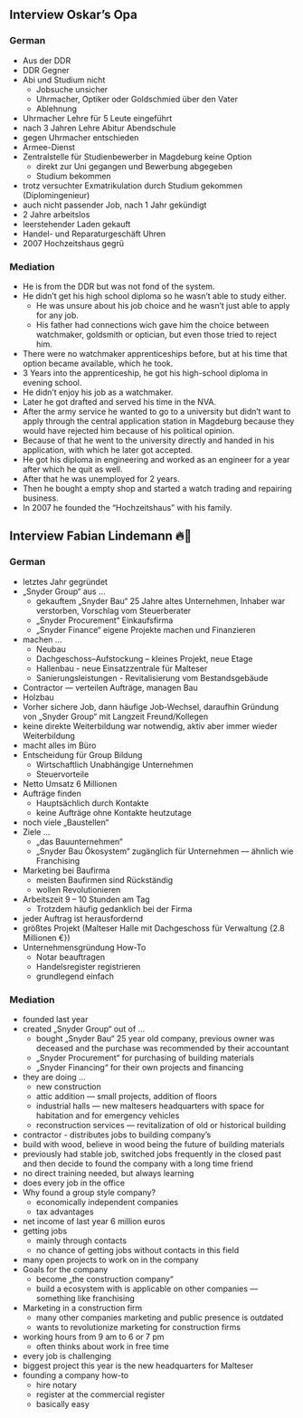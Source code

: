 

## Interview Oskar’s Opa
### German

- Aus der DDR
- DDR Gegner
- Abi und Studium nicht
	- Jobsuche unsicher
	- Uhrmacher, Optiker oder Goldschmied über den Vater
	- Ablehnung 
- Uhrmacher Lehre für 5 Leute eingeführt 
- nach 3 Jahren Lehre Abitur Abendschule
- gegen Uhrmacher entschieden
- Armee-Dienst
- Zentralstelle für Studienbewerber in Magdeburg keine Option
	- direkt zur Uni gegangen und Bewerbung abgegeben
	- Studium bekommen
- trotz versuchter Exmatrikulation durch Studium gekommen (Diplomingenieur)
- auch nicht passender Job, nach 1 Jahr gekündigt 
- 2 Jahre arbeitslos 
- leerstehender Laden gekauft
- Handel- und Reparaturgeschäft Uhren
- 2007 Hochzeitshaus gegrü
### Mediation

- He is from the DDR but was not fond of the system.
- He didn’t get his high school diploma so he wasn’t able to study either.
	- He was unsure about his job choice and he wasn’t just able to apply for any job.
	- His father had connections wich gave him the choice between watchmaker, goldsmith or optician, but even those tried to reject him.
- There were no watchmaker apprenticeships before, but at his time that option became available, which he took.
- 3 Years into the apprenticeship, he got his high-school diploma in evening school.
- He didn’t enjoy his job as a watchmaker.
- Later he got drafted and served his time in the NVA.
- After the army service he wanted to go to a university but didn’t want to apply through the central application station in Magdeburg because they would have rejected him because of his political opinion.
- Because of that he went to the university directly and handed in his application, with which he later got accepted.
- He got his diploma in engineering and worked as an engineer for a year after which he quit as well. 
- After that he was unemployed for 2 years.
- Then he bought a empty shop and started a watch trading and repairing business.
- In 2007 he founded the “Hochzeitshaus” with his family.
## Interview Fabian Lindemann 🔥🥵

### German

- letztes Jahr gegründet
- „Snyder Group“ aus … 
	- gekauftem „Snyder Bau“ 25 Jahre altes Unternehmen, Inhaber war verstorben, Vorschlag vom Steuerberater
	- „Snyder Procurement“ Einkaufsfirma
	- „Snyder Finance“ eigene Projekte machen und Finanzieren 
- machen …
	- Neubau 
	- Dachgeschoss–Aufstockung – kleines Projekt, neue Etage
	- Hallenbau - neue Einsatzzentrale für Malteser
	- Sanierungsleistungen - Revitalisierung vom Bestandsgebäude
- Contractor — verteilen Aufträge, managen Bau
- Holzbau
- Vorher sichere Job, dann häufige Job-Wechsel, daraufhin Gründung von „Snyder Group“ mit Langzeit Freund/Kollegen
- keine direkte Weiterbildung war notwendig, aktiv aber immer wieder Weiterbildung 
- macht alles im Büro
- Entscheidung für Group Bildung 
	- Wirtschaftlich Unabhängige Unternehmen
	- Steuervorteile 
- Netto Umsatz 6 Millionen
- Aufträge finden
	- Hauptsächlich durch Kontakte 
	- keine Aufträge ohne Kontakte heutzutage 
- noch viele „Baustellen“
- Ziele …
	- „das Bauunternehmen“
	- „Snyder Bau Ökosystem“ zugänglich für Unternehmen — ähnlich wie Franchising 
- Marketing bei Baufirma
	- meisten Baufirmen sind Rückständig
	- wollen Revolutionieren
- Arbeitszeit 9 – 10 Stunden am Tag
	- Trotzdem häufig gedanklich bei der Firma
- jeder Auftrag ist herausfordernd 
- größtes Projekt (Malteser Halle mit Dachgeschoss für Verwaltung {2.8 Millionen €})
- Unternehmensgründung How-To
	- Notar beauftragen 
	- Handelsregister registrieren 
	- grundlegend einfach

### Mediation 

- founded last year
- created „Snyder Group“ out of …
	- bought „Snyder Bau“ 25 year old company, previous owner was deceased and the purchase was recommended by their accountant 
	- „Snyder Procurement“ for purchasing of building materials
	- „Snyder Financing“ for their own projects and financing 
- they are doing …
	- new construction 
	- attic addition — small projects, addition of floors
	- industrial halls — new maltesers headquarters with space for habitation and for emergency vehicles
	- reconstruction services — revitalization of old or historical building 
- contractor - distributes jobs to building company’s 
- build with wood, believe in wood being the future of building materials 
- previously had stable job, switched jobs frequently in the closed past and then decide to found the company with a long time friend 
- no direct training needed, but always learning 
- does every job in the office 
- Why found a group style company?
	-  economically independent companies 
	- tax advantages 
- net income of last year 6 million euros 
- getting jobs 
	-  mainly through contacts
	- no chance of getting jobs without contacts in this field 
- many open projects to work on in the company 
- Goals for the company 
	- become „the construction company“
	- build a ecosystem with is applicable on other companies — something like franchising 
- Marketing in a construction firm
	- many other companies marketing and public presence is outdated
	- wants to revolutionize marketing for construction firms 
- working hours from 9 am to 6 or 7 pm
	-  often thinks about work in free time 
- every job is challenging 
- biggest project this year is the new headquarters for Malteser 
- founding a company how-to 
	- hire notary 
	- register at the commercial register 
	- basically easy